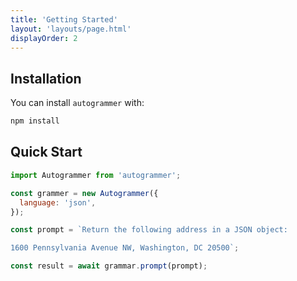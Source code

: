 ```yaml
---
title: 'Getting Started'
layout: 'layouts/page.html'
displayOrder: 2
---
```


## Installation

You can install `autogrammer` with:

```bash
npm install
```

## Quick Start

```javascript
import Autogrammer from 'autogrammer';

const grammer = new Autogrammer({
  language: 'json',
});

const prompt = `Return the following address in a JSON object:

1600 Pennsylvania Avenue NW, Washington, DC 20500`;

const result = await grammar.prompt(prompt);
```
